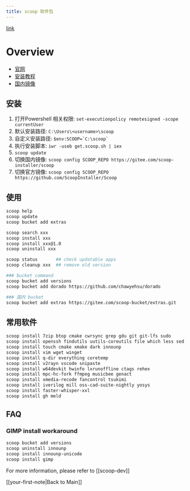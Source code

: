 ```yaml
---
title: scoop 软件包
---
```


[link](https://zhuanlan.zhihu.com/p/594363658)

# Overview
- [官网](https://github.com/ScoopInstaller/Scoop)
- [安装教程](https://github.com/ScoopInstaller/Scoop/wiki)
- [国内镜像](https://gitee.com/scoop-installer/scoop)

## 安装
1. 打开Powershell 相关权限: ``set-executionpolicy remotesigned -scope currentUser``
2. 默认安装路径: ``C:\Users\<username>\scoop``
3. 自定义安装路径: `` $env:SCOOP=`C:\scoop` ``
4. 执行安装脚本: ``iwr -useb get.scoop.sh | iex``
5. ``scoop update``
6. 切换国内镜像: ``scoop config SCOOP_REPO https://gitee.com/scoop-installer/scoop``
7. 切换官方镜像: ``scoop config SCOOP_REPO https://github.com/ScoopInstaller/Scoop``

## 使用
```sh
scoop help
scoop update
scoop bucket add extras

scoop search xxx
scoop install xxx
scoop install xxx@1.0
scoop uninstall xxx

scoop status       ## check updatable apps
scoop cleanup xxx  ## remove old version

### bucket command
scoop bucket add versions
scoop bucket add dorado https://github.com/chawyehsu/dorado

### 国内 bucket
scoop bucket add extras https://gitee.com/scoop-bucket/extras.git
```

## 常用软件
```sh
scoop install 7zip btop cmake cwrsync grep gdu git git-lfs sudo
scoop install openssh findutils uutils-coreutils file which less sed
scoop install touch cmake xmake dark innounp
scoop install vim wget winget
scoop install q-dir everything coretemp
scoop install v2rayn vscode snipaste
scoop install w64devkit hwinfo lxrunoffline ctags rehex
scoop install mpc-hc-fork ffmpeg musicbee genact
scoop install xmedia-recode fancontrol tsukimi
scoop install iverilog mill oss-cad-suite-nightly yosys
scoop install faster-whisper-xxl
scoop install gh meld
```

## FAQ
### GIMP install workaround
```sh
scoop bucket add versions
scoop uninstall innounp
scoop install innounp-unicode
scoop install gimp
```

For more information, please refer to [[scoop-dev]]

[[your-first-note|Back to Main]]
